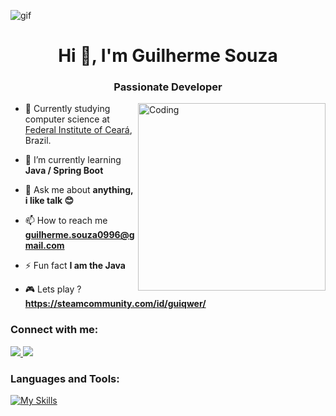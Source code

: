 ![gif](https://steamuserimages-a.akamaihd.net/ugc/955209359308646555/ACD5BD38F4EDF482FA0C77D43E42E1001CB55626/?imw=5000&imh=5000&ima=fit&impolicy=Letterbox&imcolor=#000000&letterbox=false)

<h1 align="center">Hi 👋,  I'm Guilherme Souza</h1>
<h3 align="center">Passionate Developer</h3>
<img align="right" alt="Coding" width="300" src="https://user-images.githubusercontent.com/74038190/218265814-3084a4ba-809c-4135-afc0-8685d0f634b3.gif">

- 🔭 Currently studying computer science at <a href="https://ifce.edu.br/maracanau">Federal Institute of Ceará</a>, Brazil.
  
- 🌱 I’m currently learning **Java / Spring Boot**
  
- 💬 Ask me about **anything, i like talk 😊**

- 📫 How to reach me **guilherme.souza0996@gmail.com**

- ⚡ Fun fact **I am the Java**

- 🎮 Lets play ? **https://steamcommunity.com/id/guiqwer/**

<h3 align="left">Connect with me:</h3>
<p align="left">
  <a href="https://www.linkedin.com/in/guilherme-souza-6b45321a4/" target="_blank">
    <img src="https://skillicons.dev/icons?i=linkedin" />
  </a>
  <a href="https://www.instagram.com/gui_qwer/" target="_blank">
    <img src="https://skillicons.dev/icons?i=instagram" />
  </a>



<h3 align="left">Languages and Tools:</h3>

[![My Skills](https://skillicons.dev/icons?i=java,c,git,postgres)](https://skillicons.dev)
